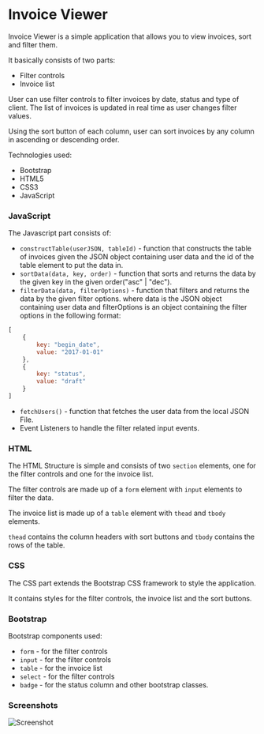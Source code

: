 # Invoice Viewer

Invoice Viewer is a simple application that allows you to view invoices, sort and filter them.

It basically consists of two parts:
* Filter controls
* Invoice list

User can use filter controls to filter invoices by date, status and type of client. The list of invoices is updated in real time as user changes filter values.

Using the sort button of each column, user can sort invoices by any column in ascending or descending order.

Technologies used:
* Bootstrap
* HTML5
* CSS3
* JavaScript

### JavaScript

The Javascript part consists of: 

* `constructTable(userJSON, tableId)` - function that constructs the table of invoices given the JSON object containing user data and the id of the table element to put the data in.
* `sortData(data, key, order)` - function that sorts and returns the data by the given key in the given order("asc" | "dec").
* `filterData(data, filterOptions)` - function that filters and returns the data by the given filter options. where data is the JSON object containing user data and filterOptions is an object containing the filter options in the following format:
```js
[
    {
        key: "begin_date",
        value: "2017-01-01"
    },
    {
        key: "status",
        value: "draft"
    }
]
```
* `fetchUsers()` - function that fetches the user data from the local JSON File.
* Event Listeners to handle the filter related input events.

### HTML

The HTML Structure is simple and consists of two `section` elements, one for the filter controls and one for the invoice list.

The filter controls are made up of a `form` element with `input` elements to filter the data.

The invoice list is made up of a `table` element with `thead` and `tbody` elements.

`thead` contains the column headers with sort buttons and `tbody` contains the rows of the table.

### CSS

The CSS part extends the Bootstrap CSS framework to style the application.

It contains styles for the filter controls, the invoice list and the sort buttons.

### Bootstrap

Bootstrap components used:
* `form` - for the filter controls
* `input` - for the filter controls
* `table` - for the invoice list
* `select` - for the filter controls
* `badge` - for the status column
  and other bootstrap classes.

### Screenshots

![Screenshot](https://arnav.is-a.dev/iitb-project/screenshot.jpg)
